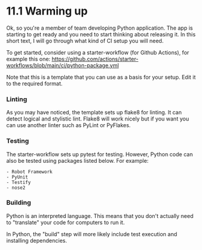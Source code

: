 # 11.1 Warming up

Ok, so you're a member of team developing Python application.
The app is starting to get ready and you need to start thinking about releasing it.
In this short text, I will go through what kind of CI setup you will need.

To get started, consider using a starter-workflow (for Github Actions), for example this one:
https://github.com/actions/starter-workflows/blob/main/ci/python-package.yml

Note that this is a template that you can use as a basis for your setup. Edit it
to the required format.


### Linting

As you may have noticed, the template sets up flake8 for linting. It can detect logical 
and stylistic lint. Flake8 will work nicely but if you want you can use another linter
such as PyLint or PyFlakes.


### Testing

The starter-workflow sets up pytest for testing. However, Python code can also be tested
using packages listed below. For example:

    - Robot Framework
    - PyUnit
    - Testify
    - nose2

### Building

Python is an interpreted language. This means that you don't actually need to "translate" 
your code for computers to run it.

In Python, the "build" step will more likely include test execution and installing dependencies.
